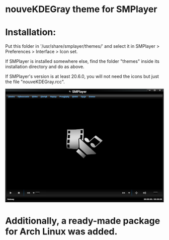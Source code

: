# nouveKDEGray theme for SMPlayer

Installation:
=============

Put this folder in '/usr/share/smplayer/themes/' and select it in SMPlayer > Preferences > Interface > Icon set.

If SMPlayer is installed somewhere else, find the folder "themes" inside its installation directory and do as above.

If SMPlayer's version is at least 20.6.0, you will not need the icons but just the file "nouveKDEGray.rcc".

![ScreenShot](Screenshot.png "nouveKDEGray-smplayer")

# Additionally, a ready-made package for Arch Linux was added.
